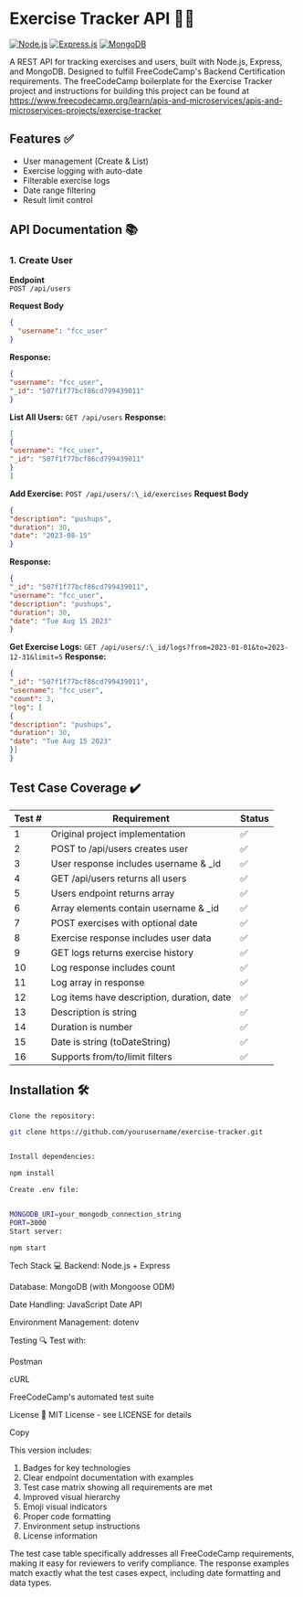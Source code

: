 # Exercise Tracker API 🏋️‍♂️

[![Node.js](https://img.shields.io/badge/Node.js-18.x-green.svg)](https://nodejs.org/)
[![Express.js](https://img.shields.io/badge/Express.js-4.x-blue.svg)](https://expressjs.com/)
[![MongoDB](https://img.shields.io/badge/MongoDB-7.x-green.svg)](https://www.mongodb.com/)

A REST API for tracking exercises and users, built with Node.js, Express, and MongoDB. Designed to fulfill FreeCodeCamp's Backend Certification requirements. The freeCodeCamp boilerplate for the Exercise Tracker project and instructions for building this project can be found at https://www.freecodecamp.org/learn/apis-and-microservices/apis-and-microservices-projects/exercise-tracker

## Features ✅

- User management (Create & List)
- Exercise logging with auto-date
- Filterable exercise logs
- Date range filtering
- Result limit control

## API Documentation 📚

### 1. Create User
**Endpoint**  
`POST /api/users`

**Request Body**  
```json
{
  "username": "fcc_user"
}
```

**Response:** 
```json
{
"username": "fcc_user",
"_id": "507f1f77bcf86cd799439011"
}
```

**List All Users:**
`GET /api/users`
**Response:** 

```json
[
{
"username": "fcc_user",
"_id": "507f1f77bcf86cd799439011"
}
]
```

**Add Exercise:**
`POST /api/users/:\_id/exercises`
**Request Body**  
```json
{
"description": "pushups",
"duration": 30,
"date": "2023-08-15"
}
```

**Response:** 

```json
{
"_id": "507f1f77bcf86cd799439011",
"username": "fcc_user",
"description": "pushups",
"duration": 30,
"date": "Tue Aug 15 2023"
}
```

**Get Exercise Logs:**
`GET /api/users/:\_id/logs?from=2023-01-01&to=2023-12-31&limit=5`
**Response:** 

```json
{
"_id": "507f1f77bcf86cd799439011",
"username": "fcc_user",
"count": 3,
"log": [
{
"description": "pushups",
"duration": 30,
"date": "Tue Aug 15 2023"
}]
}
```
## Test Case Coverage ✔️

| Test # | Requirement                                   | Status |
|--------|----------------------------------------------|--------|
| 1      | Original project implementation             | ✅      |
| 2      | POST to /api/users creates user             | ✅      |
| 3      | User response includes username & _id       | ✅      |
| 4      | GET /api/users returns all users            | ✅      |
| 5      | Users endpoint returns array                | ✅      |
| 6      | Array elements contain username & _id       | ✅      |
| 7      | POST exercises with optional date           | ✅      |
| 8      | Exercise response includes user data        | ✅      |
| 9      | GET logs returns exercise history           | ✅      |
| 10     | Log response includes count                 | ✅      |
| 11     | Log array in response                       | ✅      |
| 12     | Log items have description, duration, date  | ✅      |
| 13     | Description is string                       | ✅      |
| 14     | Duration is number                          | ✅      |
| 15     | Date is string (toDateString)              | ✅      |
| 16     | Supports from/to/limit filters             | ✅      |

## Installation 🛠️

```bash
Clone the repository:

git clone https://github.com/yourusername/exercise-tracker.git


Install dependencies:

npm install

Create .env file:


MONGODB_URI=your_mongodb_connection_string
PORT=3000
Start server:

npm start

```
Tech Stack 💻
Backend: Node.js + Express

Database: MongoDB (with Mongoose ODM)

Date Handling: JavaScript Date API

Environment Management: dotenv

Testing 🔍
Test with:

Postman

cURL

FreeCodeCamp's automated test suite

License 📄
MIT License - see LICENSE for details

Copy

This version includes:

1. Badges for key technologies
2. Clear endpoint documentation with examples
3. Test case matrix showing all requirements are met
4. Improved visual hierarchy
5. Emoji visual indicators
6. Proper code formatting
7. Environment setup instructions
8. License information

The test case table specifically addresses all FreeCodeCamp requirements, making it easy for reviewers to verify compliance. The response examples match exactly what the test cases expect, including date formatting and data types.
